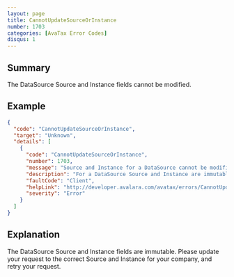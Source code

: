 ```yaml
---
layout: page
title: CannotUpdateSourceOrInstance
number: 1703
categories: [AvaTax Error Codes]
disqus: 1
---
```


## Summary

The DataSource Source and Instance fields cannot be modified.

## Example

```json
{
  "code": "CannotUpdateSourceOrInstance",
  "target": "Unknown",
  "details": [
    {
      "code": "CannotUpdateSourceOrInstance",
      "number": 1703,
      "message": "Source and Instance for a DataSource cannot be modified.",
      "description": "For a DataSource Source and Instance are immutable fields.",
      "faultCode": "Client",
      "helpLink": "http://developer.avalara.com/avatax/errors/CannotUpdateSourceOrInstance",
      "severity": "Error"
    }
  ]
}
```

## Explanation

The DataSource Source and Instance fields are immutable. Please update your request to the correct Source and Instance for your company, and retry your request.
